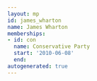 ```yaml
---
layout: mp
id: james_wharton
name: James Wharton
memberships:
- id: con
  name: Conservative Party
  start: '2010-06-08'
  end: 
autogenerated: true
---
```

